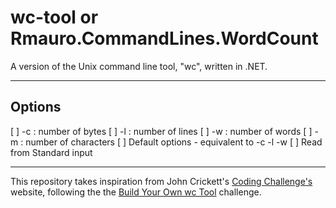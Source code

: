 # wc-tool or Rmauro.CommandLines.WordCount

A version of the Unix command line tool, "wc", written in .NET.

---

## Options

[ ] -c : number of bytes
[ ] -l : number of lines
[ ] -w : number of words
[ ] -m : number of characters
[ ] Default options - equivalent to -c -l -w
[ ] Read from Standard input

---

This repository takes inspiration from John Crickett's [Coding Challenge's](https://codingchallenges.fyi/) website, following the the [Build Your Own wc Tool](https://codingchallenges.fyi/challenges/challenge-wc) challenge. 